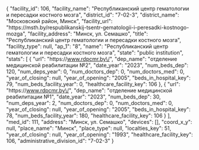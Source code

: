 {
    "facility_id": 106,
    "facility_name": "Республиканский центр гематологии и пересадки костного мозга",
    "district_id": "7-02-3",
    "district_name": "Московский район, Минск",
    "facility_url": "https:\/\/msth.by\/respublikanskij-tsentr-gematologii-i-peresadki-kostnogo-mozga",
    "facility_address": "Минск, ул. Семашко",
    "title": "Республиканский центр гематологии и пересадки костного мозга",
    "facility_type": null,
    "ap_1": "8",
    "name": "Республиканский центр гематологии и пересадки костного мозга",
    "state": "public institution",
    "stats": [
        {
            "url": "https:\/\/www.rdpcmr.by\/",
            "dep_name": "отделение медицинской реабилитации №2",
            "date_year": "2023",
            "num_beds_dep": 120,
            "num_deps_year": 0,
            "num_doctors_dep": 0,
            "num_doctors_med": 0,
            "year_of_closing": null,
            "year_of_opening": "2005",
            "beds_in_hospital_key": 79,
            "num_beds_facility_year": 0,
            "healthcare_facility_key": 106
        },
        {
            "url": "https:\/\/www.rdpcmr.by\/",
            "dep_name": "отделение медицинской реабилитации №1",
            "date_year": "2023",
            "num_beds_dep": 30,
            "num_deps_year": 2,
            "num_doctors_dep": 0,
            "num_doctors_med": 0,
            "year_of_closing": null,
            "year_of_opening": "2005",
            "beds_in_hospital_key": 78,
            "num_beds_facility_year": 180,
            "healthcare_facility_key": 106
        }
    ],
    "med_id": 111,
    "address": "Минск, ул. Семашко",
    "devices": [],
    "coord_x_y": null,
    "place_name": "Минск",
    "place_type": null,
    "localties_key": 51,
    "year_of_closing": null,
    "year_of_opening": "1993",
    "healthcare_facility_key": 106,
    "administrative_division_id": "7-02-3"
}